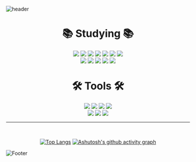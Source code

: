 ![header](https://capsule-render.vercel.app/api?type=waving&&color=gradient&height=245&section=header&text=SEOHYUNZ)
<div align="center"> 
  
# 📚 Studying 📚  
  
  <img src="https://img.shields.io/badge/Java-007396?style=flat-square&logo=java&logoColor=white"/> 
  <img src="https://img.shields.io/badge/JavaScript-F7DF1E?style=flat-square&logo=JavaScript&logoColor=white"/> 
  <img src="https://img.shields.io/badge/C-A8B9CC?style=flat-square&logo=c&logoColor=white"/> 
  <img src="https://img.shields.io/badge/C++-00599C?style=flat-square&logo=c%2B%2B&logoColor=white"/>
  <img src="https://img.shields.io/badge/C%23-239120?style=flat-square&logo=Csharp&logoColor=white"/>
  <img src="https://img.shields.io/badge/Python-3776AB?style=flat-square&logo=python&logoColor=white"/>
  <img src="https://img.shields.io/badge/HTML-E34F26?style=flat-square&logo=HTML5&logoColor=white"/>
  <br>  
  <img src="https://img.shields.io/badge/React-61DAFB?style=flat-square&logo=React&logoColor=white"/> 
  <img src="https://img.shields.io/badge/Spring-6DB33F?style=flat-square&logo=spring&logoColor=white"/> 
  <img src="https://img.shields.io/badge/Kotlin-7F52FF?style=flat-square&logo=Kotlin&logoColor=white"/> 
  <img src="https://img.shields.io/badge/MySQL-4479A1?style=flat-square&logo=MySQL&logoColor=white"/>  
  <img src="https://img.shields.io/badge/CSS-1572B6?style=flat-square&logo=CSS3&logoColor=white"/>

  <br>
  
# 🛠 Tools 🛠
  
  <img src="https://img.shields.io/badge/Eclipse-2C2255?style=flat-square&logo=EclipseIDE&logoColor=white"/>  
  <img src="https://img.shields.io/badge/Visual Studio-5C2D91?style=flat-square&logo=VisualStudio&logoColor=white"/> 
  <img src="https://img.shields.io/badge/Visual Studio Code-007ACC?style=flat-square&logo=VisualStudioCode&logoColor=white"/> 
  <img src="https://img.shields.io/badge/GitHub-181717?style=flat-square&logo=GitHub&logoColor=white"/>  <br>
  <img src="https://img.shields.io/badge/Android Studio-3DDC84?style=flat-square&logo=AndroidStudio&logoColor=white"/> 
  <img src="https://img.shields.io/badge/Unity-FFFFFF?style=flat-square&logo=Unity&logoColor=black"/>  
  <img src="https://img.shields.io/badge/PyCharm-000000?style=flat-square&logo=PyCharm&logoColor=white"/>

  <br>  
  
* * *
  
<br>
  
[![Top Langs](https://github-readme-stats.vercel.app/api/top-langs/?username=seohyunz&layout=compact)](https://github.com/seohyunz/github-readme-stats) 
  [![Ashutosh's github activity graph](https://activity-graph.herokuapp.com/graph?username=Ashutosh00710&theme=dracula)](https://github.com/ashutosh00710/github-readme-activity-graph)

</div>

![Footer](https://capsule-render.vercel.app/api?type=waving&&color=D1D1D1&height=125&section=footer)
